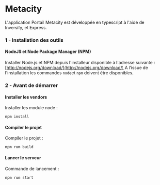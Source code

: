 #  Metacity

L'application Portail Metacity est développée en typescript à l'aide de Inversify, et Express.

### 1 - Installation des outils
	
#### NodeJS et Node Package Manager (NPM)

Installer Node.js et NPM depuis l'installeur disponible à l'adresse suivante : [http://nodejs.org/download/](http://nodejs.org/download/)
A l'issue de l'installation les commandes `node`et `npm` doivent être disponibles.

### 2 - Avant de démarrer

#### Installer les vendors

Installer les module node :

    npm install
	
#### Compiler le projet

Compiler le projet :

    npm run build

#### Lancer le serveur

Commande de lancement :

	npm run start